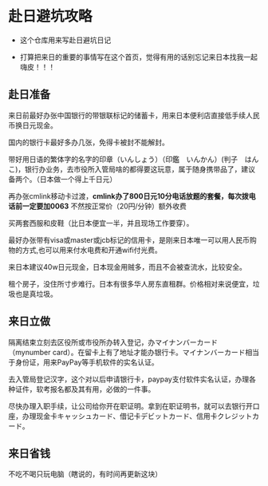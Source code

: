 # 赴日避坑攻略

- 这个仓库用来写赴日避坑日记

- 打算把来日的重要的事情写在这个首页，觉得有用的话别忘记来日本找我一起嗨皮！！！

## 赴日准备

来日前最好办张中国银行的带银联标记的储蓄卡，用来日本便利店直接低手续人民币换日元现金。

国内的银行卡最好多办几张，免得卡被封不能解封。

带好用日语的繁体字的名字的印章（いんしょう）（印鑑　いんかん）(判子　はんこ)，银行办业务，去市役所入管局啥的都得要这玩意，属于随身携带品了，建议备两个。（日本做一个得上千日元）

再办张cmlink移动卡过渡，**cmlink办了800日元10分电话放题的套餐，每次拨电话前一定要加0063** 不然按正常价（20円/分钟）额外收费

买两套西服和皮鞋（比日本便宜一半，并且现场工作要穿）。

最好办张带有visa或master或jcb标记的信用卡，是刚来日本唯一可以用人民币购物的方式,也可以用来付水电费和开通wifi付光费。

来日本建议40w日元现金，日本现金用贼多，而且不会被查流水，比较安全。

租个房子，没住所寸步难行。日本有很多华人房东直租群。价格相对来说便宜，垃圾也是真垃圾。

## 来日立做

隔离结束立刻去区役所或市役所办转入登记，办マイナンバーカード（mynumber card）。在留卡上有了地址才能办银行卡。マイナンバーカード相当于身份证，用来PayPay等手机软件的实名认证。

去入管局登记汉字，这个对以后申请银行卡，paypay支付软件实名认证，办理各种证件，软考报名都及其有用，必做的一件事。

尽快办理入职手续，让公司给你开在职证明。拿到在职证明书，就可以去银行开口座，办理现金卡キャッシュカード、借记卡デビットカード、信用卡クレジットカード。

## 来日省钱

不吃不喝只玩电脑（瞎说的，有时间再更新这块）

